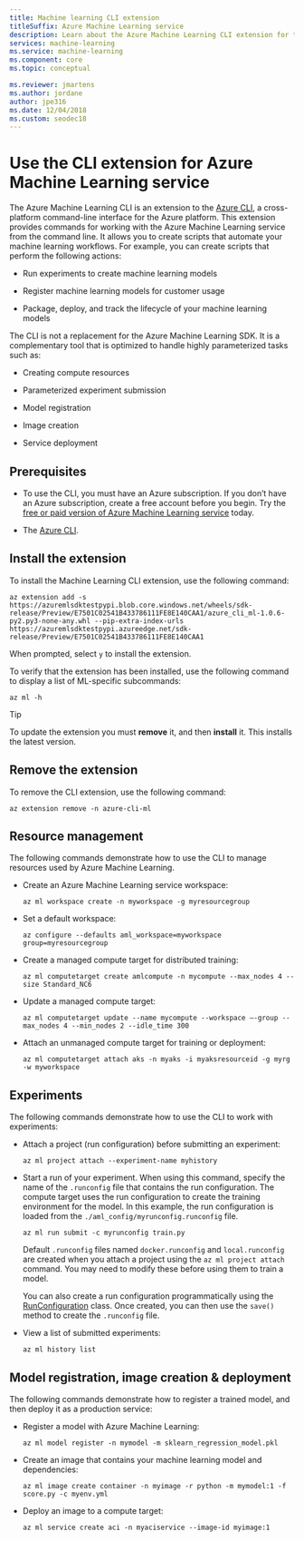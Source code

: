 ```yaml
---
title: Machine learning CLI extension
titleSuffix: Azure Machine Learning service
description: Learn about the Azure Machine Learning CLI extension for the Azure CLI. The Azure CLI is a cross-platform command-line utility that enables you to work with resources in the Azure cloud. The Machine Learning extension enables you to work with the Azure Machine Learning Service. 
services: machine-learning
ms.service: machine-learning
ms.component: core
ms.topic: conceptual

ms.reviewer: jmartens
ms.author: jordane
author: jpe316
ms.date: 12/04/2018
ms.custom: seodec18
---
```


# Use the CLI extension for Azure Machine Learning service

The Azure Machine Learning CLI is an extension to the [Azure CLI](https://docs.microsoft.com/cli/azure/?view=azure-cli-latest), a cross-platform command-line interface for the Azure platform. This extension provides commands for working with the Azure Machine Learning service from the command line. It allows you to create scripts that automate your machine learning workflows. For example, you can create scripts that perform the following actions:

+ Run experiments to create machine learning models

+ Register machine learning models for customer usage

+ Package, deploy, and track the lifecycle of your machine learning models

The CLI is not a replacement for the Azure Machine Learning SDK. It is a complementary tool that is optimized to handle highly parameterized tasks such as:

* Creating compute resources

* Parameterized experiment submission

* Model registration

* Image creation

* Service deployment

## Prerequisites


* To use the CLI, you must have an Azure subscription. If you don’t have an Azure subscription, create a free account before you begin. Try the [free or paid version of Azure Machine Learning service](http://aka.ms/AMLFree) today.

* The [Azure CLI](https://docs.microsoft.com/cli/azure/?view=azure-cli-latest).

## Install the extension

To install the Machine Learning CLI extension, use the following command:

```azurecli-interactive
az extension add -s https://azuremlsdktestpypi.blob.core.windows.net/wheels/sdk-release/Preview/E7501C02541B433786111FE8E140CAA1/azure_cli_ml-1.0.6-py2.py3-none-any.whl --pip-extra-index-urls  https://azuremlsdktestpypi.azureedge.net/sdk-release/Preview/E7501C02541B433786111FE8E140CAA1
```

When prompted, select `y` to install the extension.

To verify that the extension has been installed, use the following command to display a list of ML-specific subcommands:

```azurecli-interactive
az ml -h
```

> [!TIP]
> To update the extension you must __remove__ it, and then __install__ it. This installs the latest version.

## Remove the extension

To remove the CLI extension, use the following command:

```azurecli-interactive
az extension remove -n azure-cli-ml
```

## Resource management

The following commands demonstrate how to use the CLI to manage resources used by Azure Machine Learning.


+ Create an Azure Machine Learning service workspace:

    ```azurecli-interactive
    az ml workspace create -n myworkspace -g myresourcegroup
    ```

+ Set a default workspace:

    ```azurecli-interactive
    az configure --defaults aml_workspace=myworkspace group=myresourcegroup
    ```

+ Create a managed compute target for distributed training:

    ```azurecli-interactive
    az ml computetarget create amlcompute -n mycompute --max_nodes 4 --size Standard_NC6
    ```

* Update a managed compute target:

    ```azurecli-interactive
    az ml computetarget update --name mycompute --workspace –-group --max_nodes 4 --min_nodes 2 --idle_time 300
    ```

* Attach an unmanaged compute target for training or deployment:

    ```azurecli-interactive
    az ml computetarget attach aks -n myaks -i myaksresourceid -g myrg -w myworkspace
    ```

## Experiments

The following commands demonstrate how to use the CLI to work with experiments:

* Attach a project (run configuration) before submitting an experiment:

    ```azurecli-interactive
    az ml project attach --experiment-name myhistory
    ```

* Start a run of your experiment. When using this command, specify the name of the `.runconfig` file that contains the run configuration. The compute target uses the run configuration to create the training environment for the model. In this example, the run configuration is loaded from the `./aml_config/myrunconfig.runconfig` file.

    ```azurecli-interactive
    az ml run submit -c myrunconfig train.py
    ```

    Default `.runconfig` files named `docker.runconfig` and `local.runconfig` are created when you attach a project using the `az ml project attach` command. You may need to modify these before using them to train a model. 

    You can also create a run configuration programmatically using the [RunConfiguration](https://docs.microsoft.com/python/api/azureml-core/azureml.core.runconfig.runconfiguration?view=azure-ml-py) class. Once created, you can then use the `save()` method to create the `.runconfig` file.

* View a list of submitted experiments:

    ```azurecli-interactive
    az ml history list
    ```

## Model registration, image creation & deployment

The following commands demonstrate how to register a trained model, and then deploy it as a production service:

+ Register a model with Azure Machine Learning:

  ```azurecli-interactive
  az ml model register -n mymodel -m sklearn_regression_model.pkl
  ```

+ Create an image that contains your machine learning model and dependencies: 

  ```azurecli-interactive
  az ml image create container -n myimage -r python -m mymodel:1 -f score.py -c myenv.yml
  ```

+ Deploy an image to a compute target:

  ```azurecli-interactive
  az ml service create aci -n myaciservice --image-id myimage:1
  ```
